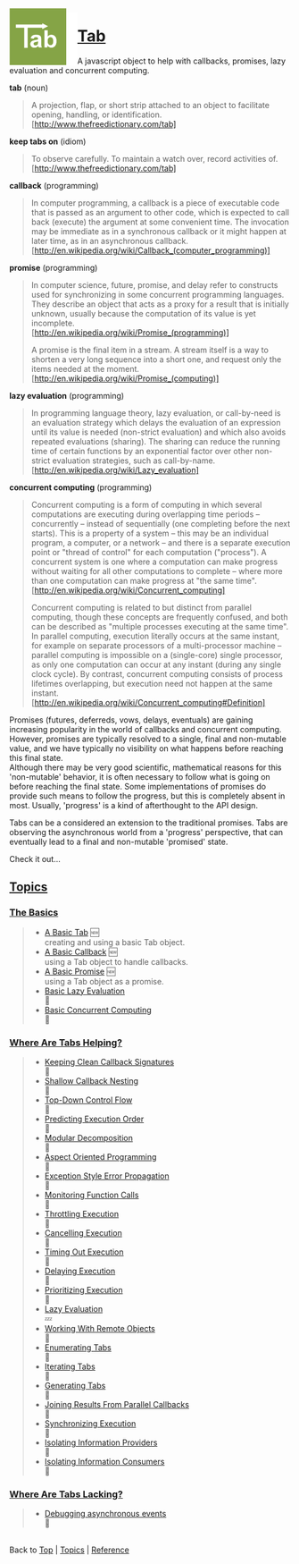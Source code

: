<a name="top" ></a>

<img src="./img/tab-logo102.png" alt="Tab logo" align="left" style="float:left; margin-top:-8px;" /><img src="./img/1x1.png" align="left" style="float:left;" height="94" width="20" />
# [Tab][top]
A javascript object to help with callbacks, promises, lazy evaluation and concurrent computing.
<br />

**tab** (noun)
> A projection, flap, or short strip attached to an object to facilitate opening, handling, or identification. <br /> [http://www.thefreedictionary.com/tab]

**keep tabs on** (idiom)
> To observe carefully.  To maintain a watch over, record activities of. <br /> [http://www.thefreedictionary.com/tab]

**callback** (programming)
> In computer programming, a callback is a piece of executable code that is passed as an argument to other code, which is expected to call back (execute) the argument at some convenient time. The invocation may be immediate as in a synchronous callback or it might happen at later time, as in an asynchronous callback. <br /> [http://en.wikipedia.org/wiki/Callback_(computer_programming)]

**promise** (programming)
> In computer science, future, promise, and delay refer to constructs used for synchronizing in some concurrent programming languages. They describe an object that acts as a proxy for a result that is initially unknown, usually because the computation of its value is yet incomplete. <br /> [http://en.wikipedia.org/wiki/Promise_(programming)]
>
> A promise is the final item in a stream. A stream itself is a way to shorten a very long sequence into a short one, and request only the items needed at the moment. <br /> [http://en.wikipedia.org/wiki/Promise_(computing)]

**lazy evaluation** (programming)
> In programming language theory, lazy evaluation, or call-by-need is an evaluation strategy which delays the evaluation of an expression until its value is needed (non-strict evaluation) and which also avoids repeated evaluations (sharing). The sharing can reduce the running time of certain functions by an exponential factor over other non-strict evaluation strategies, such as call-by-name. <br /> [http://en.wikipedia.org/wiki/Lazy_evaluation]

**concurrent computing** (programming)
>Concurrent computing is a form of computing in which several computations are executing during overlapping time periods – concurrently – instead of sequentially (one completing before the next starts). This is a property of a system – this may be an individual program, a computer, or a network – and there is a separate execution point or "thread of control" for each computation ("process"). A concurrent system is one where a computation can make progress without waiting for all other computations to complete – where more than one computation can make progress at "the same time". <br /> [http://en.wikipedia.org/wiki/Concurrent_computing]
>
> Concurrent computing is related to but distinct from parallel computing, though these concepts are frequently confused, and both can be described as "multiple processes executing at the same time". In parallel computing, execution literally occurs at the same instant, for example on separate processors of a multi-processor machine – parallel computing is impossible on a (single-core) single processor, as only one computation can occur at any instant (during any single clock cycle). By contrast, concurrent computing consists of process lifetimes overlapping, but execution need not happen at the same instant. <br /> [http://en.wikipedia.org/wiki/Concurrent_computing#Definition]



Promises (futures, deferreds, vows, delays, eventuals) are gaining increasing popularity in the world of callbacks and concurrent computing.  However, promises are typically resolved to a single, final and non-mutable value, and we have typically no visibility on what happens before reaching this final state.  
Although there may be very good scientific, mathematical reasons for this 'non-mutable' behavior, it is often necessary to follow what is going on before reaching the final state.  Some implementations of promises do provide such means to follow the progress, but this is completely absent in most.  Usually, 'progress' is a kind of afterthought to the API design.

Tabs can be a considered an extension to the traditional promises.  Tabs are observing the asynchronous world from a 'progress' perspective, that can eventually lead to a final and non-mutable 'promised' state.

Check it out...

## [Topics][topics]

### [The Basics][topic-the-basics]
> * [A Basic Tab][topic-a-basic-tab] :new:  
>   creating and using a basic Tab object.
> * [A Basic Callback][topic-a-basic-callback] :new:  
>   using a Tab object to handle callbacks.
> * [A Basic Promise][topic-a-basic-promise] :new:  
>   using a Tab object as a promise.
> * [Basic Lazy Evaluation][topic-basic-lazy-evaluation]  
>   :thought_balloon:
> * [Basic Concurrent Computing][topic-basic-concurrent-computing]  
>   :thought_balloon:

### [Where Are Tabs Helping?][topic-where-are-tabs-helping]
> * [Keeping Clean Callback Signatures][topic-keeping-clean-callback-signatures]  
>   :thought_balloon:
> * [Shallow Callback Nesting][topic-shallow-callback-nesting]  
>   :thought_balloon:
> * [Top-Down Control Flow][topic-top-down-control-flow]  
>   :thought_balloon:
> * [Predicting Execution Order][topic-predicting-execution-order]  
>   :thought_balloon:
> * [Modular Decomposition][topic-modular-decomposition]  
>   :thought_balloon:
> * [Aspect Oriented Programming][topic-aspect-oriented-programming]  
>   :thought_balloon:
> * [Exception Style Error Propagation][topic-exception-style-error-propagation]  
>   :thought_balloon:
> * [Monitoring Function Calls][topic-monitoring-function-calls]  
>   :thought_balloon:
> * [Throttling Execution][topic-throttling-execution]  
>   :thought_balloon:
> * [Cancelling Execution][topic-cancelling-execution]  
>   :thought_balloon:
> * [Timing Out Execution][topic-timing-out-execution]  
>   :thought_balloon:
> * [Delaying Execution][topic-delaying-execution]  
>   :thought_balloon:
> * [Prioritizing Execution][topic-prioritizing-execution]  
>   :thought_balloon:
> * [Lazy Evaluation][topic-lazy-evaluation]  
>   :zzz:
> * [Working With Remote Objects][topic-working-with-remote-objects]  
>   :thought_balloon:
> * [Enumerating Tabs][topic-enumerating-tabs]  
>   :thought_balloon:
> * [Iterating Tabs][topic-iterating-tabs]  
>   :thought_balloon:
> * [Generating Tabs][topic-generating-tabs]  
>   :thought_balloon:
> * [Joining Results From Parallel Callbacks][topic-joining-results-from-parallel-execution]  
>   :thought_balloon:
> * [Synchronizing Execution][topic-synchronizing-execution]  
>   :thought_balloon:
> * [Isolating Information Providers][topic-isolating-information-providers]  
>   :thought_balloon:
> * [Isolating Information Consumers][topic-isolating-information-consumers]  
>   :thought_balloon:

### [Where Are Tabs Lacking?][topic-where-are-tabs-lacking]
> * [Debugging asynchronous events][topic-debugging-asynchronous-events]  
>   :thought_balloon:



<br /> Back to [Top] | [Topics] | [Reference] <br />





[top]:       #top                        "back to the top of this page"
[topics]:    #topics                     "back to the 'Topics' section"
[reference]: /doc/reference.md#reference "back to the 'Reference' section"



[topic-the-basics]:                              #the-basics                                                "more topics under 'The Basics'"
[topic-where-are-tabs-helping]:                  #where-are-tabs-helping                                    "more topics under 'Where Are Tabs Helping'"
[topic-where-are-tabs-lacking]:                  #where-are-tabs-lacking                                    "more topics under 'Where Are Tabs Lacking'"



[topic-a-basic-tab]:                             /doc/topics/a-basic-tab.md#top                             "A Basic Tab: creating and using a basic Tab object."
[topic-a-basic-callback]:                        /doc/topics/a-basic-callback.md#top                        "A Basic Callback: using a Tab object to handle callbacks."
[topic-a-basic-promise]:                         /doc/topics/a-basic-promise.md#top                         "A Basic Promise: using a Tab object as a promise."
[topic-basic-lazy-evaluation]:                   /doc/topics/basic-lazy-evaluation.md#top                   "Basic Lazy Evaluation: ..."
[topic-basic-concurrent-computing]:              /doc/topics/basic-concurrent-computing.md#top              "Basic Concurrent Computing: ..."

[topic-keeping-clean-callback-signatures]:       /doc/topics/keeping-clean-callback-signatures.md#top       "Keeping Clean Callback Signatures: ..."
[topic-shallow-callback-nesting]:                /doc/topics/shallow-callback-nesting.md#top                "Shallow Callback Nesting: ..."
[topic-top-down-control-flow]:                   /doc/topics/top-down-control-flow.md#top                   "Top-Down Control Flow: ..."
[topic-predicting-execution-order]:              /doc/topics/predicting-execution-order.md#top              "Predicting Execution Order: ..."
[topic-modular-decomposition]:                   /doc/topics/modular-decomposition.md#top                   "Modular Decomposition: ..."
[topic-aspect-oriented-programming]:             /doc/topics/aspect-oriented-programming].md#top            "Aspect Oriented Programming: ..."
[topic-exception-style-error-propagation]:       /doc/topics/exception-style-error-propagation.md#top       "Exception Style Error Propagation: ..."
[topic-monitoring-function-calls]:               /doc/topics/monitoring-function-calls.md#top               "Monitoring Function Calls: ..."
[topic-throttling-execution]:                    /doc/topics/throttling-execution.md#top                    "Throttling Execution: ..."
[topic-cancelling-execution]:                    /doc/topics/cancelling-execution.md#top                    "Cancelling Execution: ..."
[topic-timing-out-execution]:                    /doc/topics/timing-out-execution.md#top                    "Timing Out Execution: ..."
[topic-delaying-execution]:                      /doc/topics/delaying-execution.md#top                      "Delaying Execution: ..."
[topic-prioritizing-execution]:                  /doc/topics/prioritizing-execution.md#top                  "Prioritizing Execution: ..."
[topic-lazy-evaluation]:                         /doc/topics/lazy-evaluation.md#top                         "Lazy Evaluation: !!! thinking hard !!!"
[topic-working-with-remote-objects]:             /doc/topics/working-with-remote-objects.md#top             "Working With Remote Objects: ..."
[topic-enumerating-tabs]:                        /doc/topics/enumerating-tabs.md#top                        "Enumerating Tabs: ..."
[topic-iterating-tabs]:                          /doc/topics/iterating-tabs.md#top                          "Iterating Tabs: ..."
[topic-generating-tabs]:                         /doc/topics/generating-tabs.md#top                         "Generating Tabs: ..."
[topic-joining-results-from-parallel-execution]: /doc/topics/joining-results-from-parallel-execution.md#top "Joining Results From Parallel Execution: ..."
[topic-synchronizing-execution]:                 /doc/topics/synchronizing-execution.md#top                 "Synchronizing Execution: ..."
[topic-isolating-information-providers]:         /doc/topics/isolating-information-providers.md#top         "Isolating Information Providers: ..."
[topic-isolating-information-consumers]:         /doc/topics/isolating-information-consumers.md#top         "Isolating Information Consumers: ..."

[topic-debugging-asynchronous-events]:           /doc/topics/debugging-asynchronous-events.md#top           "Debugging Asynchronous Events: ..."

